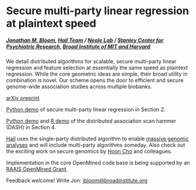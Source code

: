 # Secure multi-party linear regression at plaintext speed
##### [Jonathan M. Bloom](https://www.broadinstitute.org/bios/jonathan-bloom), [Hail Team](hail.is) / [Neale Lab](http://www.nealelab.is) / [Stanley Center for Psychiatric Research](https://www.broadinstitute.org/stanley), [Broad Institute of MIT and Harvard](https://www.broadinstitute.org/about-us)

We detail distributed algorithms for scalable, secure multi-party linear regression and feature selection at essentially the same speed as plaintext regression. While the core geometric ideas are simple, their broad utility in combination is novel. Our scheme opens the door to efficient and secure genome-wide association studies across multiple biobanks.

[arXiv preprint](https://arxiv.org/abs/1901.09531)

[Python demo](https://github.com/jbloom22/DASH/blob/master/secure_linear_regression.ipynb) of secure multi-party linear regression in Section 2.

[Python demo](https://github.com/jbloom22/DASH/blob/master/dash.ipynb) and [R demo](https://github.com/jbloom22/DASH/blob/master/dash.r) of the distributed association scan hammer (DASH) in Section 4.

[Hail](https://hail.is/about.html) uses the single-party distributed algorithm to enable [massive genomic analyses](http://www.nealelab.is/uk-biobank/) and will include multi-party algorithms someday. Also check out the exciting work on secure genomics by [Hoon Cho](https://hhcho.com/) and colleagues.

Implementation in the core OpenMined code base is being supported by an [RAAIS OpenMined Grant](https://blog.openmined.org/raais/).

Feedback welcome! Write Jon: jbloom@broadinstitute.org
